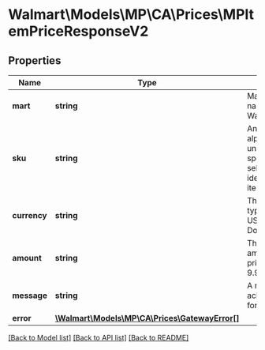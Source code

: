# Walmart\Models\MP\CA\Prices\MPItemPriceResponseV2

## Properties

Name | Type | Description | Notes
------------ | ------------- | ------------- | -------------
**mart** | **string** | Marketplace name. Example: Walmart-CA | [optional]
**sku** | **string** | An arbitrary alphanumeric unique ID, specified by the seller, which identifies each item. | [optional]
**currency** | **string** | The currency type. Example: USD for US Dollars | [optional]
**amount** | **string** | The numerical amount of the price. Example: 9.99 | [optional]
**message** | **string** | A message of acknowledgement for a price update | [optional]
**error** | [**\Walmart\Models\MP\CA\Prices\GatewayError[]**](GatewayError.md) |  | [optional]


[[Back to Model list]](./) [[Back to API list]](../../../../../README.md#supported-apis) [[Back to README]](../../../../../README.md)
